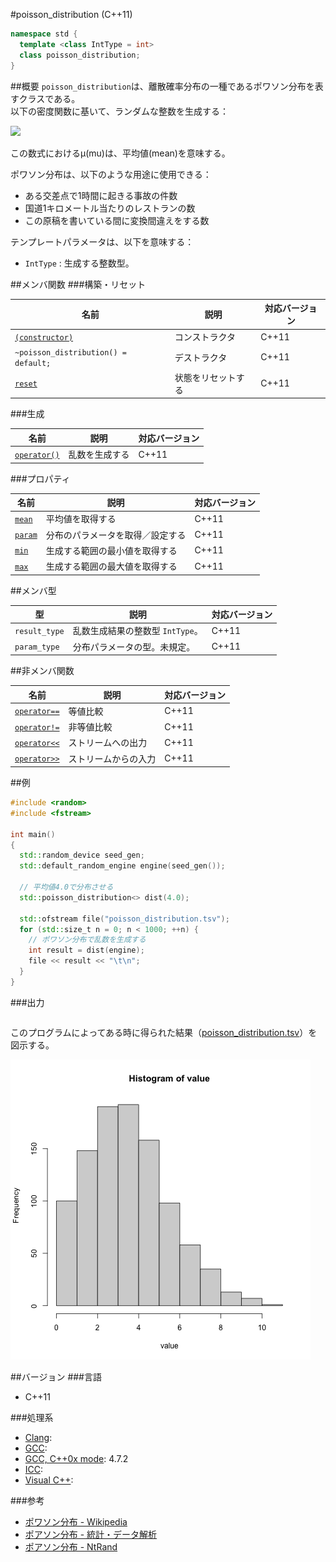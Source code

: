 #poisson_distribution (C++11)
```cpp
namespace std {
  template <class IntType = int>
  class poisson_distribution;
}
```

##概要
`poisson_distribution`は、離散確率分布の一種であるポワソン分布を表すクラスである。  
以下の密度関数に基いて、ランダムな整数を生成する：


![](https://github.com/cpprefjp/image/raw/master/reference/random/poisson_distribution/poisson.png)


この数式におけるμ(mu)は、平均値(mean)を意味する。


ポワソン分布は、以下のような用途に使用できる：

- ある交差点で1時間に起きる事故の件数
- 国道1キロメートル当たりのレストランの数
- この原稿を書いている間に変換間違えをする数


テンプレートパラメータは、以下を意味する：

- `IntType` : 生成する整数型。


##メンバ関数
###構築・リセット

| 名前 | 説明 | 対応バージョン |
|-------------------------------------------------------------------|--------------------|-------|
| [`(constructor)`](./poisson_distribution/op_constructor.md)       | コンストラクタ     | C++11 |
| `~poisson_distribution() = default;`                              | デストラクタ       | C++11 |
| [`reset`](./poisson_distribution/reset.md)                        | 状態をリセットする | C++11 |


###生成

| 名前 | 説明 | 対応バージョン |
|---------------------------------------------------|----------------|-------|
| [`operator()`](./poisson_distribution/op_call.md) | 乱数を生成する | C++11 |


###プロパティ

| 名前 | 説明 | 対応バージョン |
|--------------------------------------------|----------------------------------|-------|
| [`mean`](./poisson_distribution/mean.md)   | 平均値を取得する                 | C++11 |
| [`param`](./poisson_distribution/param.md) | 分布のパラメータを取得／設定する | C++11 |
| [`min`](./poisson_distribution/min.md)     | 生成する範囲の最小値を取得する   | C++11 |
| [`max`](./poisson_distribution/max.md)     | 生成する範囲の最大値を取得する   | C++11 |


##メンバ型

| 型 | 説明 | 対応バージョン |
|---------------|-------------------|-------|
| `result_type` | 乱数生成結果の整数型 `IntType`。 | C++11 |
| `param_type`  | 分布パラメータの型。未規定。 | C++11 |


##非メンバ関数

| 名前 | 説明 | 対応バージョン |
|--------------------------------------------------------|----------------------|-------|
| [`operator==`](./poisson_distribution/op_equal.md)     | 等値比較             | C++11 |
| [`operator!=`](./poisson_distribution/op_not_equal.md) | 非等値比較           | C++11 |
| [`operator<<`](./poisson_distribution/op_ostream.md)   | ストリームへの出力   | C++11 |
| [`operator>>`](./poisson_distribution/op_istream.md)   | ストリームからの入力 | C++11 |


##例
```cpp
#include <random>
#include <fstream>

int main()
{
  std::random_device seed_gen;
  std::default_random_engine engine(seed_gen());

  // 平均値4.0で分布させる
  std::poisson_distribution<> dist(4.0);

  std::ofstream file("poisson_distribution.tsv");
  for (std::size_t n = 0; n < 1000; ++n) {
    // ポワソン分布で乱数を生成する
    int result = dist(engine);
    file << result << "\t\n";
  }
}
```

###出力
```
```

このプログラムによってある時に得られた結果（[poisson_distribution.tsv](https://github.com/cpprefjp/image/raw/master/reference/random/poisson_distribution/poisson_distribution.tsv)）を図示する。 

![](https://github.com/cpprefjp/image/raw/master/reference/random/poisson_distribution/poisson_distribution.png)

##バージョン
###言語
- C++11

###処理系
- [Clang](/implementation.md#clang): 
- [GCC](/implementation.md#gcc): 
- [GCC, C++0x mode](/implementation.md#gcc): 4.7.2
- [ICC](/implementation.md#icc): 
- [Visual C++](/implementation.md#visual_cpp): 

###参考
- [ポワソン分布 - Wikipedia](http://ja.wikipedia.org/wiki/ポアソン分布)
- [ポアソン分布 - 統計・データ解析](http://oku.edu.mie-u.ac.jp/~okumura/stat/poisson.php)
- [ポアソン分布 - NtRand](http://www.ntrand.com/jp/poisson-distribution/)


